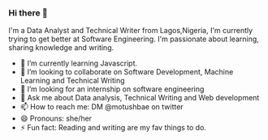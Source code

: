### Hi there 👋
 I'm a Data Analyst and Technical Writer from Lagos,Nigeria, I'm currently trying to get better at Software Engineering. I'm passionate about learning, sharing knowledge and writing.

- 🌱 I’m currently learning Javascript.
- 👯 I’m looking to collaborate on Software Development, Machine Learning and Technical Writing
- 🤔 I’m looking for an internship on software engineering
- 💬 Ask me about Data analysis, Technical Writing and Web development
- 📫 How to reach me: DM @motushbae on twitter
- 😄 Pronouns: she/her
- ⚡ Fun fact: Reading and writing are my fav things to do.


